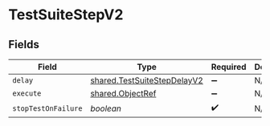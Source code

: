 # TestSuiteStepV2


## Fields

| Field                                                                             | Type                                                                              | Required                                                                          | Description                                                                       |
| --------------------------------------------------------------------------------- | --------------------------------------------------------------------------------- | --------------------------------------------------------------------------------- | --------------------------------------------------------------------------------- |
| `delay`                                                                           | [shared.TestSuiteStepDelayV2](../../../sdk/models/shared/testsuitestepdelayv2.md) | :heavy_minus_sign:                                                                | N/A                                                                               |
| `execute`                                                                         | [shared.ObjectRef](../../../sdk/models/shared/objectref.md)                       | :heavy_minus_sign:                                                                | N/A                                                                               |
| `stopTestOnFailure`                                                               | *boolean*                                                                         | :heavy_check_mark:                                                                | N/A                                                                               |